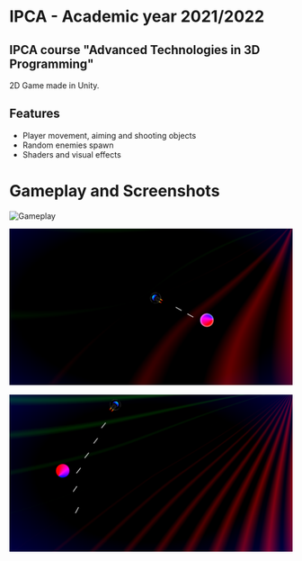 # IPCA - Academic year 2021/2022

## IPCA course "Advanced Technologies in 3D Programming"

2D Game made in Unity.

## Features

- Player movement, aiming and shooting objects
- Random enemies spawn
- Shaders and visual effects

# Gameplay and Screenshots

![Gameplay](https://github.com/romanokeser/Unity-2D-Game/blob/master/gameplay1.gif)

![Screenshot of gameplay](https://github.com/romanokeser/Unity-2D-Game/blob/master/Screenshot_1.png)


![Screenshot of gameplay](https://github.com/romanokeser/Unity-2D-Game/blob/master/Screenshot_2.png)
